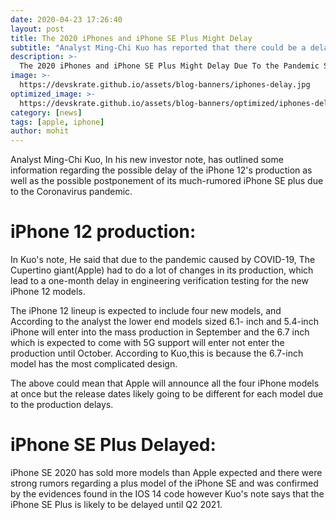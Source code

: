 ```yaml
---
date: 2020-04-23 17:26:40
layout: post
title: The 2020 iPhones and iPhone SE Plus Might Delay
subtitle: "Analyst Ming-Chi Kuo has reported that there could be a delay in the upcoming iPhone 12 and iPhone SE Plus"
description: >-
  The 2020 iPhones and iPhone SE Plus Might Delay Due To the Pandemic Says The Famous Apple Analyst says Analyst Ming-Chi Kuo
image: >-
  https://devskrate.github.io/assets/blog-banners/iphones-delay.jpg
optimized_image: >-
  https://devskrate.github.io/assets/blog-banners/optimized/iphones-delay.webp
category: [news]
tags: [apple, iphone]
author: mohit
---
```


Analyst Ming-Chi Kuo, In his new investor note, has outlined some information regarding the possible delay of the iPhone 12's production as well as the possible postponement of its much-rumored iPhone SE plus due to the Coronavirus pandemic.

# iPhone 12 production:
In Kuo's note, He said that due to the pandemic caused by COVID-19, The Cupertino giant(Apple) had to do a lot of changes in its production, which lead to a one-month delay in engineering verification testing for the new iPhone 12 models.

The iPhone 12 lineup is expected to include four new models, and According to the analyst
the lower end models sized 6.1- inch and 5.4-inch iPhone will enter into the mass production in September
and the 6.7 inch which is expected to come with 5G support will enter not enter the production until October.
According to Kuo,this is because the 6.7-inch model has the most complicated design.

The above could mean that Apple will announce all the four iPhone models at once
but the release dates likely going to be different for each model due to the production delays.

# iPhone SE Plus Delayed:

iPhone SE 2020 has sold more models than Apple expected and there were strong rumors
regarding a plus model of the iPhone SE and was confirmed by the evidences found in the IOS 14 code
however Kuo's note says that the iPhone SE Plus is likely to be delayed until Q2 2021.
